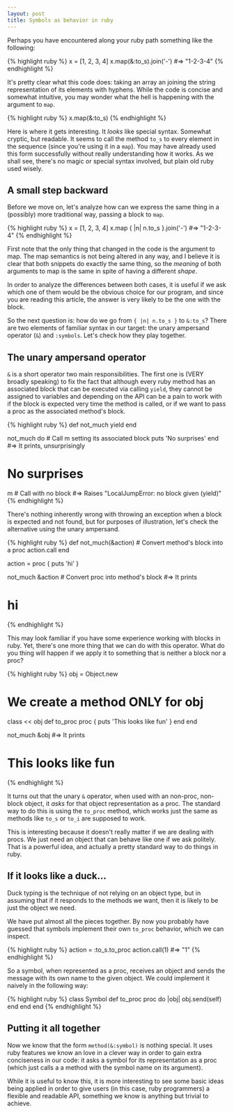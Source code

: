 ```yaml
---
layout: post
title: Symbols as behavior in ruby
---
```


Perhaps you have encountered along your ruby path something like
the following:

{% highlight ruby %}
x = [1, 2, 3, 4]
x.map(&:to_s).join('-') #=> "1-2-3-4"
{% endhighlight %}

It's pretty clear what this code does: taking an array an joining
the string representation of its elements with hyphens. While the code
is concise and somewhat intuitive, you may wonder what the hell
is happening with the argument to `map`.

{% highlight ruby %}
x.map(&:to_s)
{% endhighlight %}

Here is where it gets interesting. It *looks* like special syntax. Somewhat
cryptic, but readable. It seems to call the method `to_s` to every element
in the sequence (since you're using it in a `map`). You may have already used
this form successfully without really understanding how it works. As we shall see,
there's no magic or special syntax involved, but plain old ruby used wisely.

## A small step backward

Before we move on, let's analyze how can we express the same thing
in a (possibly) more traditional way, passing a block to `map`.

{% highlight ruby %}
x = [1, 2, 3, 4]
x.map { |n| n.to_s }.join('-') #=> "1-2-3-4"
{% endhighlight %}

First note that the only thing that changed in the code is the argument to
map. The map semantics is not being altered in any way, and I believe it is
clear that both snippets do exactly the same thing, so the *meaning* of
both arguments to map is the same in spite of having a different *shape*.

In order to analyze the differences between both cases, it is useful if
we ask which one of them would be the obvious choice for our program, and
since you are reading this article, the answer is very likely to be
the one with the block.

So the next question is: how do we go from `{ |n| n.to_s }` to `&:to_s`?
There are two elements of familiar syntax in our target: the unary
ampersand operator (`&`) and `:symbols`. Let's check how they play
together.

## The unary ampersand operator

`&` is a short operator two main responsibilities. The first one
is (VERY broadly speaking) to fix the fact that although every 
ruby method has an associated block that can be executed via calling `yield`,
they cannot be assigned to variables and depending on the API can be a pain
to work with if the block is expected very time the method is called, or if
we want to pass a proc as the associated method's block.

{% highlight ruby %}
def not_much
  yield
end

not_much do # Call m setting its associated block
  puts 'No surprises'
end
#=> It prints, unsurprisingly
# No surprises

m # Call with no block 
#=> Raises "LocalJumpError: no block given (yield)"
{% endhighlight %}

There's nothing inherently wrong with throwing an
exception when a block is expected and not found, but
for purposes of illustration, let's check the alternative
using the unary ampersand.

{% highlight ruby %}
def not_much(&action) # Convert method's block into a proc
  action.call
end

action = proc { puts 'hi' }

not_much &action # Convert proc into method's block
#=> It prints
# hi
{% endhighlight %}

This may look familiar if you have some
experience working with blocks in ruby. Yet, there's one more thing
that we can do with this operator. What do you thing will happen
if we apply it to something that is neither a block nor a proc?

{% highlight ruby %}
obj = Object.new
# We create a method ONLY for obj
class << obj
  def to_proc
    proc { puts 'This looks like fun' }
  end
end

not_much &obj
#=> It prints
# This looks like fun
{% endhighlight %}

It turns out that the unary `&` operator, when used with an non-proc, non-block
object, it *asks* for that object representation as a proc. The standard
way to do this is using the `to_proc` method, which works just the same as methods
like `to_s` or `to_i` are supposed to work.

This is interesting because it doesn't really matter if we are dealing with procs.
We just need an object that can behave like one if we ask politely. That is a
powerful idea, and actually a pretty standard way to do things in ruby.

## If it looks like a duck...

Duck typing is the technique of not relying on an object type, but in assuming
that if it responds to the methods we want, then it is likely to be just the
object we need.

We have put almost all the pieces together. By now you probably have guessed
that symbols implement their own `to_proc` behavior, which we can inspect.

{% highlight ruby %}
action = :to_s.to_proc
action.call(1) #=> "1"
{% endhighlight %}

So a symbol, when represented as a proc, receives an object and
sends the message with its own name to the given object. We could
implement it naively in the following way:

{% highlight ruby %}
class Symbol
  def to_proc
    proc do |obj|
      obj.send(self)
    end
  end
end
{% endhighlight %}

## Putting it all together

Now we know that the form `method(&:symbol)` is nothing special. It
uses ruby features we know an love in a clever way in order to
gain extra conciseness in our code: it asks a symbol for its
representation as a proc (which just calls a a method with the symbol name
on its argument).

While it is useful to know this, it is more interesting to see some
basic ideas being applied in order to give users (in this case, ruby programmers)
a flexible and readable API, something we know is anything but trivial to achieve.
